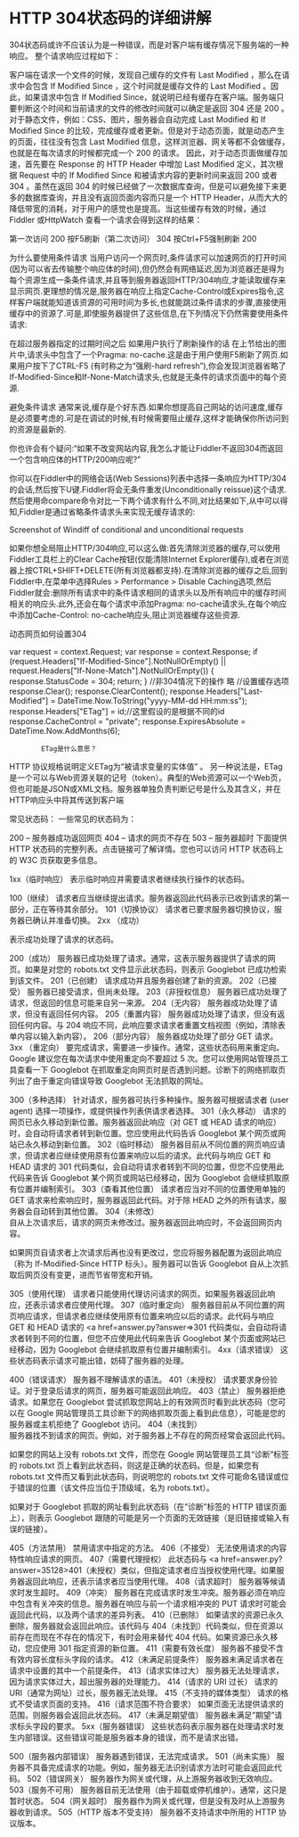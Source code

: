 # HTTP 304状态码的详细讲解

304状态码或许不应该认为是一种错误，而是对客户端有缓存情况下服务端的一种响应。
整个请求响应过程如下：

客户端在请求一个文件的时候，发现自己缓存的文件有 Last Modified ，那么在请求中会包含 If Modified Since ，这个时间就是缓存文件的 Last Modified 。因此，如果请求中包含 If Modified Since，就说明已经有缓存在客户端。服务端只要判断这个时间和当前请求的文件的修改时间就可以确定是返回 304 还是 200 。
对于静态文件，例如：CSS、图片，服务器会自动完成 Last Modified 和 If Modified Since 的比较，完成缓存或者更新。但是对于动态页面，就是动态产生的页面，往往没有包含 Last Modified 信息，这样浏览器、网关等都不会做缓存，也就是在每次请求的时候都完成一个 200 的请求。
因此，对于动态页面做缓存加速，首先要在 Response 的 HTTP Header 中增加 Last Modified 定义，其次根据 Request 中的 If Modified Since 和被请求内容的更新时间来返回 200 或者 304 。虽然在返回 304 的时候已经做了一次数据库查询，但是可以避免接下来更多的数据库查询，并且没有返回页面内容而只是一个 HTTP Header，从而大大的降低带宽的消耗，对于用户的感觉也是提高。当这些缓存有效的时候，通过 Fiddler 或HttpWatch 查看一个请求会得到这样的结果：

第一次访问 200
按F5刷新（第二次访问） 304
按Ctrl+F5强制刷新 200


为什么要使用条件请求
当用户访问一个网页时,条件请求可以加速网页的打开时间(因为可以省去传输整个响应体的时间),但仍然会有网络延迟,因为浏览器还是得为每个资源生成一条条件请求,并且等到服务器返回HTTP/304响应,才能读取缓存来显示网页.更理想的情况是,服务器在响应上指定Cache-Control或Expires指令,这样客户端就能知道该资源的可用时间为多长,也就能跳过条件请求的步骤,直接使用缓存中的资源了.可是,即使服务器提供了这些信息,在下列情况下仍然需要使用条件请求:

在超过服务器指定的过期时间之后
如果用户执行了刷新操作的话
在上节给出的图片中,请求头中包含了一个Pragma: no-cache.这是由于用户使用F5刷新了网页.如果用户按下了CTRL-F5 (有时称之为“强刷-hard refresh”),你会发现浏览器省略了If-Modified-Since和If-None-Match请求头,也就是无条件的请求页面中的每个资源.

避免条件请求
通常来说,缓存是个好东西.如果你想提高自己网站的访问速度,缓存是必须要考虑的.可是在调试的时候,有时候需要阻止缓存,这样才能确保你所访问到的资源是最新的.

你也许会有个疑问:“如果不改变网站内容,我怎么才能让Fiddler不返回304而返回一个包含响应体的HTTP/200响应呢?”

你可以在Fiddler中的网络会话(Web Sessions)列表中选择一条响应为HTTP/304的会话,然后按下U键.Fiddler将会无条件重发(Unconditionally reissue)这个请求.然后使用命compare命令对比一下两个请求有什么不同,对比结果如下,从中可以得知,Fiddler是通过省略条件请求头来实现无缓存请求的:

Screenshot of Windiff of conditional and unconditional requests

如果你想全局阻止HTTP/304响应,可以这么做:首先清除浏览器的缓存,可以使用Fiddler工具栏上的Clear Cache按钮(仅能清除Internet Explorer缓存),或者在浏览器上按CTRL+SHIFT+DELETE(所有浏览器都支持).在清除浏览器的缓存之后,回到Fiddler中,在菜单中选择Rules > Performance > Disable Caching选项,然后Fiddler就会:删除所有请求中的条件请求相同的请求头以及所有响应中的缓存时间相关的响应头.此外,还会在每个请求中添加Pragma: no-cache请求头,在每个响应中添加Cache-Control: no-cache响应头,阻止浏览器缓存这些资源.


动态网页如何设置304

var request = context.Request;
            var response = context.Response;
            if (request.Headers["If-Modified-Since"].NotNullOrEmpty() || request.Headers["If-None-Match"].NotNullOrEmpty())
            {
                response.StatusCode = 304;
                return;
            }
//非304情况下的操作 略
//设置缓存选项
            response.Clear();
            response.ClearContent();
            response.Headers["Last-Modified"] = DateTime.Now.ToString("yyyy-MM-dd HH:mm:ss");
            response.Headers["ETag"] = id;//这里假设的是根据不同的id
            response.CacheControl = "private";
            response.ExpiresAbsolute = DateTime.Now.AddMonths(6);


            ETag是什么意思？
HTTP 协议规格说明定义ETag为“被请求变量的实体值” 。 另一种说法是，ETag是一个可以与Web资源关联的记号（token）。典型的Web资源可以一个Web页，但也可能是JSON或XML文档。服务器单独负责判断记号是什么及其含义，并在HTTP响应头中将其传送到客户端


常见状态码：
一些常见的状态码为：

200 – 服务器成功返回网页
404 – 请求的网页不存在
503 – 服务器超时
下面提供 HTTP 状态码的完整列表。点击链接可了解详情。您也可以访问 HTTP 状态码上的 W3C 页获取更多信息。

1xx（临时响应）
表示临时响应并需要请求者继续执行操作的状态码。

100（继续）	请求者应当继续提出请求。服务器返回此代码表示已收到请求的第一部分，正在等待其余部分。
101（切换协议）	请求者已要求服务器切换协议，服务器已确认并准备切换。
2xx （成功）

表示成功处理了请求的状态码。

200（成功）	服务器已成功处理了请求。通常，这表示服务器提供了请求的网页。如果是对您的 robots.txt 文件显示此状态码，则表示 Googlebot 已成功检索到该文件。
201（已创建）	请求成功并且服务器创建了新的资源。
202（已接受）	服务器已接受请求，但尚未处理。
203（非授权信息）	服务器已成功处理了请求，但返回的信息可能来自另一来源。
204（无内容）	服务器成功处理了请求，但没有返回任何内容。
205（重置内容）	服务器成功处理了请求，但没有返回任何内容。与 204 响应不同，此响应要求请求者重置文档视图（例如，清除表单内容以输入新内容）。
206（部分内容）	服务器成功处理了部分 GET 请求。
3xx （重定向）
要完成请求，需要进一步操作。通常，这些状态码用来重定向。Google 建议您在每次请求中使用重定向不要超过 5 次。您可以使用网站管理员工具查看一下 Googlebot 在抓取重定向网页时是否遇到问题。诊断下的网络抓取页列出了由于重定向错误导致 Googlebot 无法抓取的网址。

300（多种选择）	针对请求，服务器可执行多种操作。服务器可根据请求者 (user agent) 选择一项操作，或提供操作列表供请求者选择。
301（永久移动）	请求的网页已永久移动到新位置。服务器返回此响应（对 GET 或 HEAD 请求的响应）时，会自动将请求者转到新位置。您应使用此代码告诉 Googlebot 某个网页或网站已永久移动到新位置。
302（临时移动）	服务器目前从不同位置的网页响应请求，但请求者应继续使用原有位置来响应以后的请求。此代码与响应 GET 和 HEAD 请求的 301 代码类似，会自动将请求者转到不同的位置，但您不应使用此代码来告诉 Googlebot 某个网页或网站已经移动，因为 Googlebot 会继续抓取原有位置并编制索引。
303（查看其他位置）	请求者应当对不同的位置使用单独的 GET 请求来检索响应时，服务器返回此代码。对于除 HEAD 之外的所有请求，服务器会自动转到其他位置。
304（未修改）	
自从上次请求后，请求的网页未修改过。服务器返回此响应时，不会返回网页内容。

如果网页自请求者上次请求后再也没有更改过，您应将服务器配置为返回此响应（称为 If-Modified-Since HTTP 标头）。服务器可以告诉 Googlebot 自从上次抓取后网页没有变更，进而节省带宽和开销。



305（使用代理）	请求者只能使用代理访问请求的网页。如果服务器返回此响应，还表示请求者应使用代理。
307（临时重定向）	服务器目前从不同位置的网页响应请求，但请求者应继续使用原有位置来响应以后的请求。此代码与响应 GET 和 HEAD 请求的 <a href=answer.py?answer=>301</a> 代码类似，会自动将请求者转到不同的位置，但您不应使用此代码来告诉 Googlebot 某个页面或网站已经移动，因为 Googlebot 会继续抓取原有位置并编制索引。
4xx（请求错误）
这些状态码表示请求可能出错，妨碍了服务器的处理。

400（错误请求）	服务器不理解请求的语法。
401（未授权）	请求要求身份验证。对于登录后请求的网页，服务器可能返回此响应。
403（禁止）	服务器拒绝请求。如果您在 Googlebot 尝试抓取您网站上的有效网页时看到此状态码（您可以在 Google 网站管理员工具诊断下的网络抓取页面上看到此信息），可能是您的服务器或主机拒绝了 Googlebot 访问。
404（未找到）	
服务器找不到请求的网页。例如，对于服务器上不存在的网页经常会返回此代码。

如果您的网站上没有 robots.txt 文件，而您在 Google 网站管理员工具“诊断”标签的 robots.txt 页上看到此状态码，则这是正确的状态码。但是，如果您有 robots.txt 文件而又看到此状态码，则说明您的 robots.txt 文件可能命名错误或位于错误的位置（该文件应当位于顶级域，名为 robots.txt）。

如果对于 Googlebot 抓取的网址看到此状态码（在”诊断”标签的 HTTP 错误页面上），则表示 Googlebot 跟随的可能是另一个页面的无效链接（是旧链接或输入有误的链接）。

405（方法禁用）	禁用请求中指定的方法。
406（不接受）	无法使用请求的内容特性响应请求的网页。
407（需要代理授权）	此状态码与 <a href=answer.py?answer=35128>401（未授权）</a>类似，但指定请求者应当授权使用代理。如果服务器返回此响应，还表示请求者应当使用代理。
408（请求超时）	服务器等候请求时发生超时。
409（冲突）	服务器在完成请求时发生冲突。服务器必须在响应中包含有关冲突的信息。服务器在响应与前一个请求相冲突的 PUT 请求时可能会返回此代码，以及两个请求的差异列表。
410（已删除）	如果请求的资源已永久删除，服务器就会返回此响应。该代码与 404（未找到）代码类似，但在资源以前存在而现在不存在的情况下，有时会用来替代 404 代码。如果资源已永久移动，您应使用 301 指定资源的新位置。
411（需要有效长度）	服务器不接受不含有效内容长度标头字段的请求。
412（未满足前提条件）	服务器未满足请求者在请求中设置的其中一个前提条件。
413（请求实体过大）	服务器无法处理请求，因为请求实体过大，超出服务器的处理能力。
414（请求的 URI 过长）	请求的 URI（通常为网址）过长，服务器无法处理。
415（不支持的媒体类型）	请求的格式不受请求页面的支持。
416（请求范围不符合要求）	如果页面无法提供请求的范围，则服务器会返回此状态码。
417（未满足期望值）	服务器未满足”期望”请求标头字段的要求。
5xx（服务器错误）
这些状态码表示服务器在处理请求时发生内部错误。这些错误可能是服务器本身的错误，而不是请求出错。

500（服务器内部错误）	服务器遇到错误，无法完成请求。
501（尚未实施）	服务器不具备完成请求的功能。例如，服务器无法识别请求方法时可能会返回此代码。
502（错误网关）	服务器作为网关或代理，从上游服务器收到无效响应。
503（服务不可用）	服务器目前无法使用（由于超载或停机维护）。通常，这只是暂时状态。
504（网关超时）	服务器作为网关或代理，但是没有及时从上游服务器收到请求。
505（HTTP 版本不受支持）	服务器不支持请求中所用的 HTTP 协议版本。
